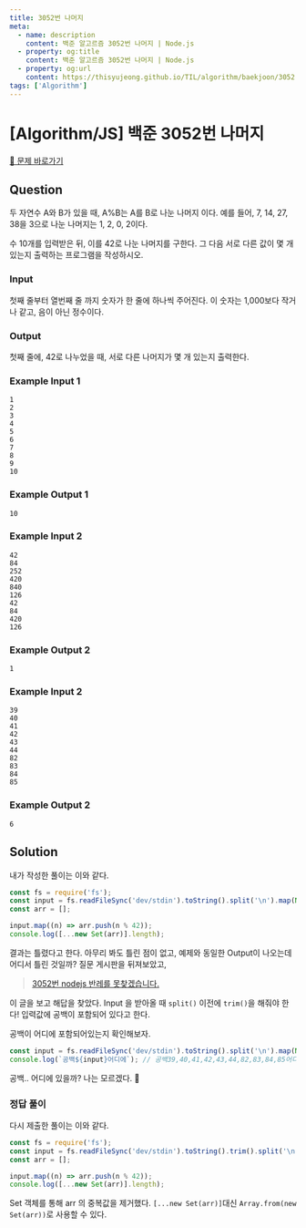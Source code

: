 ```yaml
---
title: 3052번 나머지
meta:
  - name: description
    content: 백준 알고르즘 3052번 나머지 | Node.js
  - property: og:title
    content: 백준 알고르즘 3052번 나머지 | Node.js
  - property: og:url
    content: https://thisyujeong.github.io/TIL/algorithm/baekjoon/3052.html
tags: ['Algorithm']
---
```


# [Algorithm/JS] 백준 3052번 나머지

[🔗 문제 바로가기](https://www.acmicpc.net/problem/3052)

## Question

두 자연수 A와 B가 있을 때, A%B는 A를 B로 나눈 나머지 이다. 예를 들어, 7, 14, 27, 38을 3으로 나눈 나머지는 1, 2, 0, 2이다.

수 10개를 입력받은 뒤, 이를 42로 나눈 나머지를 구한다. 그 다음 서로 다른 값이 몇 개 있는지 출력하는 프로그램을 작성하시오.

### Input

첫째 줄부터 열번째 줄 까지 숫자가 한 줄에 하나씩 주어진다. 이 숫자는 1,000보다 작거나 같고, 음이 아닌 정수이다.

### Output

첫째 줄에, 42로 나누었을 때, 서로 다른 나머지가 몇 개 있는지 출력한다.

### Example Input 1

```
1
2
3
4
5
6
7
8
9
10
```

### Example Output 1

```
10
```

### Example Input 2

```
42
84
252
420
840
126
42
84
420
126
```

### Example Output 2

```
1
```

### Example Input 2

```
39
40
41
42
43
44
82
83
84
85
```

### Example Output 2

```
6
```

## Solution

내가 작성한 풀이는 이와 같다.

```js
const fs = require('fs');
const input = fs.readFileSync('dev/stdin').toString().split('\n').map(Number);
const arr = [];

input.map((n) => arr.push(n % 42));
console.log([...new Set(arr)].length);
```

결과는 틀렸다고 한다. 아무리 봐도 틀린 점이 없고, 예제와 동일한 Output이 나오는데 어디서 틀린 것일까?
질문 게시판을 뒤져보았고,

> [3052번 nodejs 반레를 못찾겠습니다.](https://www.acmicpc.net/board/view/79488)

이 글을 보고 해답을 찾았다. Input 을 받아올 때 `split()` 이전에 `trim()`을 해줘야 한다!
입력값에 공백이 포함되어 있다고 한다.

공백이 어디에 포함되어있는지 확인해보자.

```js
const input = fs.readFileSync('dev/stdin').toString().split('\n').map(Number);
console.log(`공백${input}어디에`); // 공백39,40,41,42,43,44,82,83,84,85어디에
```

공백.. 어디에 있을까? 나는 모르겠다. 🤔

### 정답 풀이

다시 제출한 풀이는 이와 같다.

```js
const fs = require('fs');
const input = fs.readFileSync('dev/stdin').toString().trim().split('\n').map(Number);
const arr = [];

input.map((n) => arr.push(n % 42));
console.log([...new Set(arr)].length);
```

Set 객체를 통해 arr 의 중복값을 제거했다. `[...new Set(arr)]`대신 `Array.from(new Set(arr))`로 사용할 수 있다.
